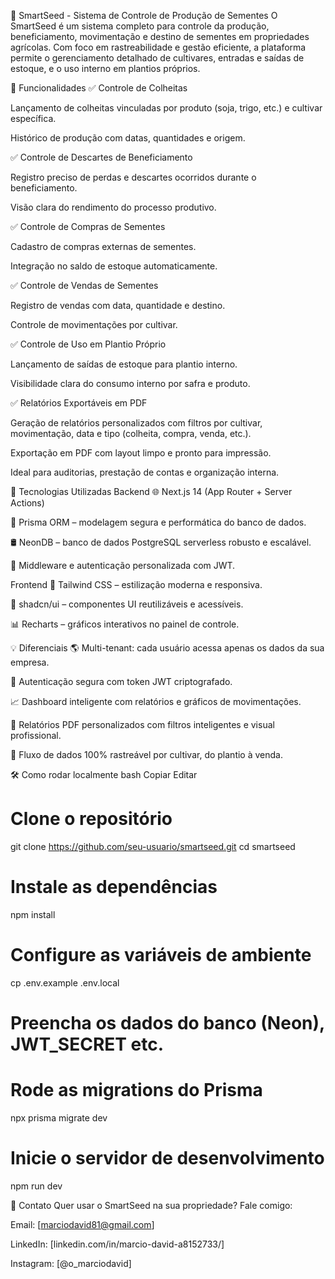 🌱 SmartSeed - Sistema de Controle de Produção de Sementes
O SmartSeed é um sistema completo para controle da produção, beneficiamento, movimentação e destino de sementes em propriedades agrícolas. Com foco em rastreabilidade e gestão eficiente, a plataforma permite o gerenciamento detalhado de cultivares, entradas e saídas de estoque, e o uso interno em plantios próprios.

🚀 Funcionalidades
✅ Controle de Colheitas

Lançamento de colheitas vinculadas por produto (soja, trigo, etc.) e cultivar específica.

Histórico de produção com datas, quantidades e origem.

✅ Controle de Descartes de Beneficiamento

Registro preciso de perdas e descartes ocorridos durante o beneficiamento.

Visão clara do rendimento do processo produtivo.

✅ Controle de Compras de Sementes

Cadastro de compras externas de sementes.

Integração no saldo de estoque automaticamente.

✅ Controle de Vendas de Sementes

Registro de vendas com data, quantidade e destino.

Controle de movimentações por cultivar.

✅ Controle de Uso em Plantio Próprio

Lançamento de saídas de estoque para plantio interno.

Visibilidade clara do consumo interno por safra e produto.

✅ Relatórios Exportáveis em PDF

Geração de relatórios personalizados com filtros por cultivar, movimentação, data e tipo (colheita, compra, venda, etc.).

Exportação em PDF com layout limpo e pronto para impressão.

Ideal para auditorias, prestação de contas e organização interna.

🧱 Tecnologias Utilizadas
Backend
🌐 Next.js 14 (App Router + Server Actions)

🧬 Prisma ORM – modelagem segura e performática do banco de dados.

🛢️ NeonDB – banco de dados PostgreSQL serverless robusto e escalável.

🔐 Middleware e autenticação personalizada com JWT.

Frontend
🎨 Tailwind CSS – estilização moderna e responsiva.

🧩 shadcn/ui – componentes UI reutilizáveis e acessíveis.

📊 Recharts – gráficos interativos no painel de controle.

💡 Diferenciais
🌎 Multi-tenant: cada usuário acessa apenas os dados da sua empresa.

🔐 Autenticação segura com token JWT criptografado.

📈 Dashboard inteligente com relatórios e gráficos de movimentações.

🧾 Relatórios PDF personalizados com filtros inteligentes e visual profissional.

🔄 Fluxo de dados 100% rastreável por cultivar, do plantio à venda.

🛠️ Como rodar localmente
bash
Copiar
Editar
# Clone o repositório
git clone https://github.com/seu-usuario/smartseed.git
cd smartseed

# Instale as dependências
npm install

# Configure as variáveis de ambiente
cp .env.example .env.local
# Preencha os dados do banco (Neon), JWT_SECRET etc.

# Rode as migrations do Prisma
npx prisma migrate dev

# Inicie o servidor de desenvolvimento
npm run dev

📩 Contato
Quer usar o SmartSeed na sua propriedade? Fale comigo:

Email: [marciodavid81@gmail.com]

LinkedIn: [linkedin.com/in/marcio-david-a8152733/]

Instagram: [@o_marciodavid]

